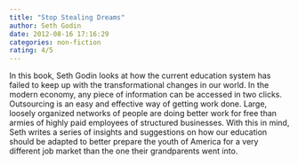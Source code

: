 ```yaml
---
title: "Stop Stealing Dreams"
author: Seth Godin
date: 2012-08-16 17:16:29
categories: non-fiction
rating: 4/5
---
```


In this book, Seth Godin looks at how the current education system has failed to keep up with the transformational changes in our world. In the modern economy, any piece of information can be accessed in two clicks. Outsourcing is an easy and effective way of getting work done. Large, loosely organized networks of people are doing better work for free than armies of highly paid employees of structured businesses. With this in mind, Seth writes a series of insights and suggestions on how our education should be adapted to better prepare the youth of America for a very different job market than the one their grandparents went into.
